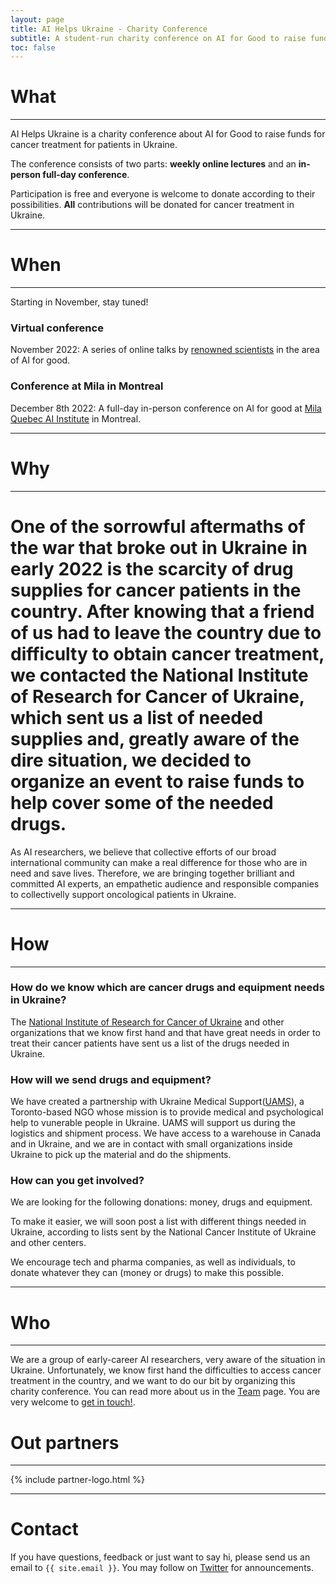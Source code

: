 ```yaml
---
layout: page
title: AI Helps Ukraine - Charity Conference
subtitle: A student-run charity conference on AI for Good to raise funds for medical equipment to help Ukraine
toc: false
---
```

# What
---
AI Helps Ukraine is a charity conference about AI for Good to raise funds for cancer treatment for patients in Ukraine.

The conference consists of two parts: **weekly online lectures** and an **in-person full-day conference**.

Participation is free and everyone is welcome to donate according to their possibilities. **All** contributions will be donated for cancer treatment in Ukraine.

---
# When
---
Starting in November, stay tuned!
### Virtual conference
November 2022: A series of online talks by [renowned scientists](./speakers) in the area of AI for good.
### Conference at Mila in Montreal
December 8th 2022: A full-day in-person conference on AI for good at [Mila Quebec AI Institute](https://mila.quebec/) in Montreal.

---
# Why
---
One of the sorrowful aftermaths of the war that broke out in Ukraine in early 2022 is the scarcity of drug supplies for cancer patients in the country. After knowing that a friend of us had to leave the country due to difficulty to obtain cancer treatment, we contacted the National Institute of Research for Cancer of Ukraine, which sent us a list of needed supplies and, greatly aware of the dire situation, we decided to organize an event to raise funds to help cover some of the needed drugs.
=======


As AI researchers, we believe that collective efforts of our broad international community can make a real difference for those who are in need and save lives. Therefore, we are bringing together brilliant and committed AI experts, an empathetic audience and responsible companies to collectivelly support oncological patients in Ukraine.

---
# How
---
### How do we know which are cancer drugs and equipment needs in Ukraine?

The [National Institute of Research for Cancer of Ukraine](https://www.uicc.org/membership/national-cancer-institute-kiev-ukraine) and other organizations that we know first hand and that have great needs in order to treat their cancer patients have sent us a list of the drugs needed in Ukraine.

### How will we send drugs and equipment?

We have created a partnership with Ukraine Medical Support([UAMS](https://uams.ca/)), a Toronto-based NGO whose mission is to provide medical and psychological help to vunerable people in Ukraine. UAMS will support us during the logistics and shipment process. We have access to a warehouse in Canada and in Ukraine, and we are in contact with small organizations inside Ukraine to pick up the material and do the shipments.

### How can you get involved?

We are looking for the following donations: money, drugs and equipment. 

To make it easier, we will soon post a list with different things needed in Ukraine, according to lists sent by the National Cancer Institute of Ukraine and other centers.

We encourage tech and pharma companies, as well as individuals, to donate whatever they can (money or drugs) to make this possible.

---
# Who
---
We are a group of early-career AI researchers, very aware of the situation in Ukraine. Unfortunately, we know first hand the difficulties to access cancer treatment in the country, and we want to do our bit by organizing this charity conference. You can read more about us in the [Team](./team) page. You are very welcome to [get in touch!](#contact).

# Out partners
---
{% include partner-logo.html %}

---

# Contact

If you have questions, feedback or just want to say hi, please send us an email to `{{ site.email }}`. You may follow on [Twitter](https://twitter.com/aihelpsukraine) for announcements.
